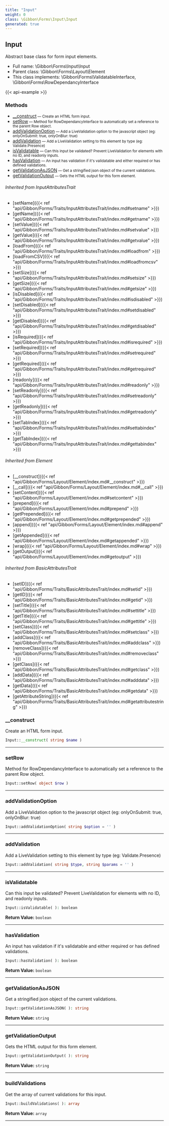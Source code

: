 ```yaml
---
title: "Input"
weight: 0
class: \Gibbon\Forms\Input\Input
generated: true
---
```


## Input

Abstract base class for form input elements.



* Full name: \Gibbon\Forms\Input\Input
* Parent class: \Gibbon\Forms\Layout\Element
* This class implements: \Gibbon\Forms\ValidatableInterface, \Gibbon\Forms\RowDependancyInterface

{{< api-example >}} 



### Methods

- [__construct](#__construct)<small> — Create an HTML form input.</small>
- [setRow](#setrow)<small> — Method for RowDependancyInterface to automatically set a reference to the parent Row object.</small>
- [addValidationOption](#addvalidationoption)<small> — Add a LiveValidation option to the javascript object (eg: onlyOnSubmit: true, onlyOnBlur: true)</small>
- [addValidation](#addvalidation)<small> — Add a LiveValidation setting to this element by type (eg: Validate.Presence)</small>
- [isValidatable](#isvalidatable)<small> — Can this input be validated? Prevent LiveValidation for elements with no ID, and readonly inputs.</small>
- [hasValidation](#hasvalidation)<small> — An input has validation if it's validatable and either required or has defined validations.</small>
- [getValidationAsJSON](#getvalidationasjson)<small> — Get a stringified json object of the current validations.</small>
- [getValidationOutput](#getvalidationoutput)<small> — Gets the HTML output for this form element.</small>




###### Inherited from InputAttributesTrait
- [setName]({{< ref "api/Gibbon/Forms/Traits/InputAttributesTrait/index.md#setname" >}})
- [getName]({{< ref "api/Gibbon/Forms/Traits/InputAttributesTrait/index.md#getname" >}})
- [setValue]({{< ref "api/Gibbon/Forms/Traits/InputAttributesTrait/index.md#setvalue" >}})
- [getValue]({{< ref "api/Gibbon/Forms/Traits/InputAttributesTrait/index.md#getvalue" >}})
- [loadFrom]({{< ref "api/Gibbon/Forms/Traits/InputAttributesTrait/index.md#loadfrom" >}})
- [loadFromCSV]({{< ref "api/Gibbon/Forms/Traits/InputAttributesTrait/index.md#loadfromcsv" >}})
- [setSize]({{< ref "api/Gibbon/Forms/Traits/InputAttributesTrait/index.md#setsize" >}})
- [getSize]({{< ref "api/Gibbon/Forms/Traits/InputAttributesTrait/index.md#getsize" >}})
- [isDisabled]({{< ref "api/Gibbon/Forms/Traits/InputAttributesTrait/index.md#isdisabled" >}})
- [setDisabled]({{< ref "api/Gibbon/Forms/Traits/InputAttributesTrait/index.md#setdisabled" >}})
- [getDisabled]({{< ref "api/Gibbon/Forms/Traits/InputAttributesTrait/index.md#getdisabled" >}})
- [isRequired]({{< ref "api/Gibbon/Forms/Traits/InputAttributesTrait/index.md#isrequired" >}})
- [setRequired]({{< ref "api/Gibbon/Forms/Traits/InputAttributesTrait/index.md#setrequired" >}})
- [getRequired]({{< ref "api/Gibbon/Forms/Traits/InputAttributesTrait/index.md#getrequired" >}})
- [readonly]({{< ref "api/Gibbon/Forms/Traits/InputAttributesTrait/index.md#readonly" >}})
- [setReadonly]({{< ref "api/Gibbon/Forms/Traits/InputAttributesTrait/index.md#setreadonly" >}})
- [getReadonly]({{< ref "api/Gibbon/Forms/Traits/InputAttributesTrait/index.md#getreadonly" >}})
- [setTabIndex]({{< ref "api/Gibbon/Forms/Traits/InputAttributesTrait/index.md#settabindex" >}})
- [getTabIndex]({{< ref "api/Gibbon/Forms/Traits/InputAttributesTrait/index.md#gettabindex" >}})

###### Inherited from Element
- [__construct]({{< ref "api/Gibbon/Forms/Layout/Element/index.md#__construct" >}})
- [__call]({{< ref "api/Gibbon/Forms/Layout/Element/index.md#__call" >}})
- [setContent]({{< ref "api/Gibbon/Forms/Layout/Element/index.md#setcontent" >}})
- [prepend]({{< ref "api/Gibbon/Forms/Layout/Element/index.md#prepend" >}})
- [getPrepended]({{< ref "api/Gibbon/Forms/Layout/Element/index.md#getprepended" >}})
- [append]({{< ref "api/Gibbon/Forms/Layout/Element/index.md#append" >}})
- [getAppended]({{< ref "api/Gibbon/Forms/Layout/Element/index.md#getappended" >}})
- [wrap]({{< ref "api/Gibbon/Forms/Layout/Element/index.md#wrap" >}})
- [getOutput]({{< ref "api/Gibbon/Forms/Layout/Element/index.md#getoutput" >}})

###### Inherited from BasicAttributesTrait
- [setID]({{< ref "api/Gibbon/Forms/Traits/BasicAttributesTrait/index.md#setid" >}})
- [getID]({{< ref "api/Gibbon/Forms/Traits/BasicAttributesTrait/index.md#getid" >}})
- [setTitle]({{< ref "api/Gibbon/Forms/Traits/BasicAttributesTrait/index.md#settitle" >}})
- [getTitle]({{< ref "api/Gibbon/Forms/Traits/BasicAttributesTrait/index.md#gettitle" >}})
- [setClass]({{< ref "api/Gibbon/Forms/Traits/BasicAttributesTrait/index.md#setclass" >}})
- [addClass]({{< ref "api/Gibbon/Forms/Traits/BasicAttributesTrait/index.md#addclass" >}})
- [removeClass]({{< ref "api/Gibbon/Forms/Traits/BasicAttributesTrait/index.md#removeclass" >}})
- [getClass]({{< ref "api/Gibbon/Forms/Traits/BasicAttributesTrait/index.md#getclass" >}})
- [addData]({{< ref "api/Gibbon/Forms/Traits/BasicAttributesTrait/index.md#adddata" >}})
- [getData]({{< ref "api/Gibbon/Forms/Traits/BasicAttributesTrait/index.md#getdata" >}})
- [getAttributeString]({{< ref "api/Gibbon/Forms/Traits/BasicAttributesTrait/index.md#getattributestring" >}})



### __construct

Create an HTML form input.

```php
Input::__construct( string $name )
```









---

### setRow

Method for RowDependancyInterface to automatically set a reference to the parent Row object.

```php
Input::setRow( object $row )
```









---

### addValidationOption

Add a LiveValidation option to the javascript object (eg: onlyOnSubmit: true, onlyOnBlur: true)

```php
Input::addValidationOption( string $option = '' )
```









---

### addValidation

Add a LiveValidation setting to this element by type (eg: Validate.Presence)

```php
Input::addValidation( string $type, string $params = '' )
```









---

### isValidatable

Can this input be validated? Prevent LiveValidation for elements with no ID, and readonly inputs.

```php
Input::isValidatable( ): boolean
```






**Return Value:**
`boolean`  



---

### hasValidation

An input has validation if it's validatable and either required or has defined validations.

```php
Input::hasValidation( ): boolean
```






**Return Value:**
`boolean`  



---

### getValidationAsJSON

Get a stringified json object of the current validations.

```php
Input::getValidationAsJSON( ): string
```






**Return Value:**
`string`  



---

### getValidationOutput

Gets the HTML output for this form element.

```php
Input::getValidationOutput( ): string
```






**Return Value:**
`string`  



---

### buildValidations

Get the array of current validations for this input.

```php
Input::buildValidations( ): array
```






**Return Value:**
`array`  



---

